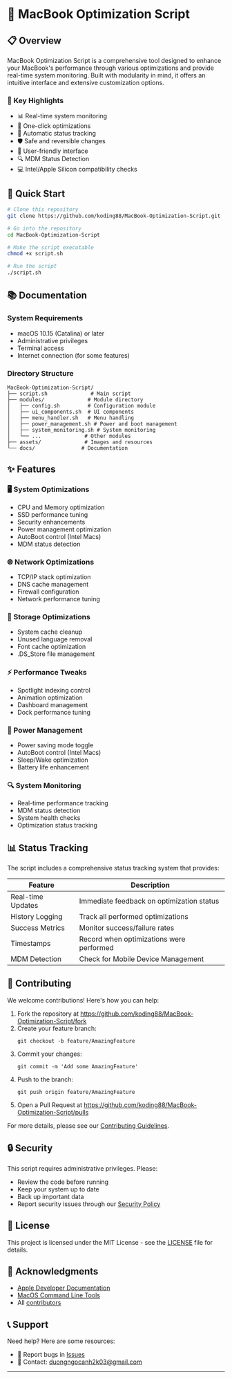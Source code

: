 # 🚀 MacBook Optimization Script

## 📋 Overview

MacBook Optimization Script is a comprehensive tool designed to enhance your MacBook's performance through various optimizations and provide real-time system monitoring. Built with modularity in mind, it offers an intuitive interface and extensive customization options.

### 🌟 Key Highlights

-   📊 Real-time system monitoring
-   🔧 One-click optimizations
-   🔄 Automatic status tracking
-   🛡️ Safe and reversible changes
-   📱 User-friendly interface
-   🔍 MDM Status Detection
-   💻 Intel/Apple Silicon compatibility checks

## 🚀 Quick Start

```bash
# Clone this repository
git clone https://github.com/koding88/MacBook-Optimization-Script.git

# Go into the repository
cd MacBook-Optimization-Script

# Make the script executable
chmod +x script.sh

# Run the script
./script.sh
```

## 📚 Documentation

### System Requirements

-   macOS 10.15 (Catalina) or later
-   Administrative privileges
-   Terminal access
-   Internet connection (for some features)

### Directory Structure

```
MacBook-Optimization-Script/
├── script.sh              # Main script
├── modules/              # Module directory
│   ├── config.sh         # Configuration module
│   ├── ui_components.sh  # UI components
│   ├── menu_handler.sh   # Menu handling
│   ├── power_management.sh # Power and boot management
│   ├── system_monitoring.sh # System monitoring
│   └── ...              # Other modules
├── assets/              # Images and resources
└── docs/               # Documentation
```

## ✨ Features

### 🖥 System Optimizations

-   CPU and Memory optimization
-   SSD performance tuning
-   Security enhancements
-   Power management optimization
-   AutoBoot control (Intel Macs)
-   MDM status detection

### 🌐 Network Optimizations

-   TCP/IP stack optimization
-   DNS cache management
-   Firewall configuration
-   Network performance tuning

### 💾 Storage Optimizations

-   System cache cleanup
-   Unused language removal
-   Font cache optimization
-   .DS_Store file management

### ⚡ Performance Tweaks

-   Spotlight indexing control
-   Animation optimization
-   Dashboard management
-   Dock performance tuning

### 🔋 Power Management

-   Power saving mode toggle
-   AutoBoot control (Intel Macs)
-   Sleep/Wake optimization
-   Battery life enhancement

### 🔍 System Monitoring

-   Real-time performance tracking
-   MDM status detection
-   System health checks
-   Optimization status tracking

## 📊 Status Tracking

The script includes a comprehensive status tracking system that provides:

| Feature           | Description                               |
| ----------------- | ----------------------------------------- |
| Real-time Updates | Immediate feedback on optimization status |
| History Logging   | Track all performed optimizations         |
| Success Metrics   | Monitor success/failure rates             |
| Timestamps        | Record when optimizations were performed  |
| MDM Detection     | Check for Mobile Device Management        |

## 🤝 Contributing

We welcome contributions! Here's how you can help:

1. Fork the repository at https://github.com/koding88/MacBook-Optimization-Script/fork
2. Create your feature branch:
    ```
    git checkout -b feature/AmazingFeature
    ```
3. Commit your changes:
    ```
    git commit -m 'Add some AmazingFeature'
    ```
4. Push to the branch:
    ```
    git push origin feature/AmazingFeature
    ```
5. Open a Pull Request at https://github.com/koding88/MacBook-Optimization-Script/pulls

For more details, please see our [Contributing Guidelines](CONTRIBUTING.md).

## 🔒 Security

This script requires administrative privileges. Please:

-   Review the code before running
-   Keep your system up to date
-   Back up important data
-   Report security issues through our [Security Policy](SECURITY.md)

## 📝 License

This project is licensed under the MIT License - see the [LICENSE](LICENSE) file for details.

## 🙏 Acknowledgments

-   [Apple Developer Documentation](https://developer.apple.com/documentation/)
-   [MacOS Command Line Tools](https://developer.apple.com/library/archive/technotes/tn2002/tn2002.html)
-   All [contributors](https://github.com/koding88/MacBook-Optimization-Script/graphs/contributors)

## 📞 Support

Need help? Here are some resources:

-   🐛 Report bugs in [Issues](https://github.com/koding88/MacBook-Optimization-Script/issues)
-   📧 Contact: [duongngocanh2k03@gmail.com](mailto:duongngocanh2k03@gmail.com)

---
